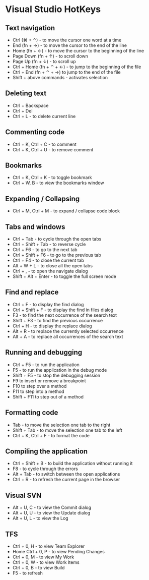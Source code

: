 # Visual Studio HotKeys
## Text navigation
- Ctrl (⌘ + ⌃) - to move the cursor one word at a time
- End (fn + →) - to move the cursor to the end of the line
- Home (fn + ←) - to move the cursor to the beginning of the line
- Page Down (fn + ↑) - to scroll down
- Page Up (fn + ↓) - to scroll up
- Ctrl + Home (fn + ⌃ + ←) - to jump to the beginning of the file
- Ctrl + End (fn + ⌃ + →) to jump to the end of the file
- Shift + above commands - activates selection

## Deleting text
- Ctrl + Backspace
- Ctrl + Del
- Ctrl + L - to delete current line

## Commenting code
- Ctrl + K, Ctrl + C - to comment
- Ctrl + K, Ctrl + U - to remove comment

## Bookmarks
- Ctrl + K, Ctrl + K - to toggle bookmark
- Ctrl + W, B - to view the bookmarks window

## Expanding / Collapsing
- Ctrl + M, Ctrl + M - to expand / collapse code block

## Tabs and windows
- Ctrl + Tab - to cycle through the open tabs
- Ctrl + Shift + Tab - to reverse cycle 
- Ctrl + F6 - to go to the next tab
- Ctrl + Shift + F6 - to go to the previous tab
- Ctrl + F4 - to close the current tab
- Alt + W + L - to close all the open tabs
- Ctrl + , - to open the navigate dialog
- Shift + Alt + Enter - to toggle the full screen mode

## Find and replace
- Ctrl + F - to display the find dialog
- Ctrl + Shift + F - to display the find in files dialog
- F3 - to find the next occurrence of the search text
- Shift + F3 - to find the previous occurrence
- Ctrl + H - to display the replace dialog
- Alt + R - to replace the currently selected occurrence
- Alt + A - to replace all occurrences of the search text

## Running and debugging
- Ctrl + F5 - to run the application
- F5 - to run the application in the debug mode
- Shift + F5 - to stop the debugging session
- F9 to insert or remove a breakpoint
- F10 to step over a method
- F11 to step into a method
- Shift + F11 to step out of a method

## Formatting code
- Tab - to move the selection one tab to the right
- Shift + Tab - to move the selection one tab to the left
- Ctrl + K, Ctrl + F - to format the code

## Compiling the application
- Ctrl + Shift + B - to build the application without running it
- F8 - to cycle through the errors
- Alt + Tab - to switch between the open applications
- Ctrl + R - to refresh the current page in the browser

## Visual SVN
- Alt + U, C - to view the Commit dialog
- Alt + U, U - to view the Update dialog
- Alt + U, L - to view the Log

## TFS
- Ctrl + 0, H - to view Team Explorer
- Home Ctrl + 0, P - to view Pending Changes
- Ctrl + 0, M - to view My Work
- Ctrl + 0, W - to view Work Items
- Ctrl + 0, B - to view Build
- F5 - to refresh